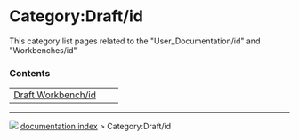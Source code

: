 # Category:Draft/id
This category list pages related to the \"User_Documentation/id\" and \"Workbenches/id\"

### Contents

|     |     |     |
| --- | --- | --- |
| [Draft Workbench/id](Draft_Workbench/id.md) |



---
![](images/Button_right.svg) [documentation index](../README.md) > Category:Draft/id
